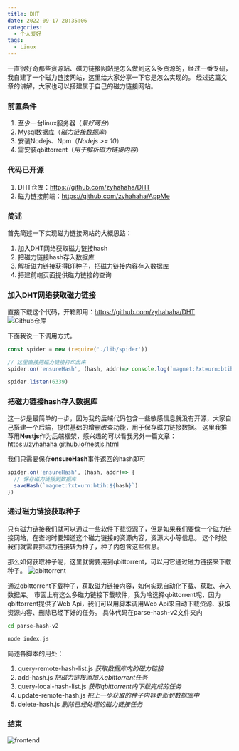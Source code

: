 ```yaml
---
title: DHT
date: 2022-09-17 20:35:06
categories:
  - 个人爱好
tags: 
  - Linux
---
```


一直很好奇那些资源站、磁力链接网站是怎么做到这么多资源的，经过一番专研，我自建了一个磁力链接网站，这里给大家分享一下它是怎么实现的。
经过这篇文章的讲解，大家也可以搭建属于自己的磁力链接网站。

### 前置条件
1. 至少一台linux服务器（*最好两台*）
2. Mysql数据库（*磁力链接数据库*）
3. 安装Nodejs、Npm（*Nodejs >= 10*）
4. 需安装qbittorrent（*用于解析磁力链接内容*）

### 代码已开源
1. DHT仓库：https://github.com/zyhahaha/DHT
2. 磁力链接前端：https://github.com/zyhahaha/AppMe

<!-- more -->

### 简述
首先简述一下实现磁力链接网站的大概思路：
1. 加入DHT网络获取磁力链接hash
2. 把磁力链接hash存入数据库
3. 解析磁力链接获得BT种子，把磁力链接内容存入数据库
4. 搭建前端页面提供磁力链接的查询

### 加入DHT网络获取磁力链接
直接下载这个代码，开箱即用：https://github.com/zyhahaha/DHT
![Github仓库](https://cdn.jsdelivr.net/gh/zyhahaha/assets@master/images/blog/dht/github.jpg)


下面我说一下调用方式。
``` javascript
const spider = new (require('./lib/spider'))

// 这里直接把磁力链接打印出来
spider.on('ensureHash', (hash, addr)=> console.log(`magnet:?xt=urn:btih:${hash}`))

spider.listen(6339)
```

### 把磁力链接hash存入数据库
这一步是最简单的一步，因为我的后端代码包含一些敏感信息就没有开源，大家自己搭建一个后端，提供基础的增删改查功能，用于保存磁力链接数据。
这里我推荐用**Nestjs**作为后端框架，感兴趣的可以看我另外一篇文章：https://zyhahaha.github.io/nestjs.html

我们只需要保存**ensureHash**事件返回的hash即可
``` javascript
spider.on('ensureHash', (hash, addr)=> {
  // 保存磁力链接到数据库
  saveHash(`magnet:?xt=urn:btih:${hash}`)
})
```

### 通过磁力链接获取种子
只有磁力链接我们就可以通过一些软件下载资源了，但是如果我们要做一个磁力链接网站，在查询时要知道这个磁力链接的资源内容，资源大小等信息。
这个时候我们就需要把磁力链接转为种子，种子内包含这些信息。


那么如何获取种子呢，这里就需要用到qbittorrent，可以用它通过磁力链接来下载种子。
![qbittorrent](https://cdn.jsdelivr.net/gh/zyhahaha/assets@master/images/blog/dht/qbittorrent.png)

通过qbittorrent下载种子，获取磁力链接内容，如何实现自动化下载、获取、存入数据库。
市面上有这么多磁力链接下载软件，我为啥选择qbittorrent呢，因为qbittorrent提供了Web Api，我们可以用脚本调用Web Api来自动下载资源、获取资源内容、删除已经下好的任务。
具体代码在parse-hash-v2文件夹内
``` bash
cd parse-hash-v2

node index.js
```
简述各脚本的用处：
1. query-remote-hash-list.js *获取数据库内的磁力链接*
2. add-hash.js *把磁力链接添加入qbittorrent任务*
3. query-local-hash-list.js *获取qbittorrent内下载完成的任务*
4. update-remote-hash.js *把上一步获取的种子内容更新到数据库中*
5. delete-hash.js *删除已经处理的磁力链接任务*

### 结束
![frontend](https://cdn.jsdelivr.net/gh/zyhahaha/assets@master/images/blog/dht/frontend.png)
